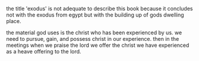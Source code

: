the title 'exodus' is not adequate to describe this book because it concludes not
with the exodus from egypt but with the building up of gods dwelling place.

the material god uses is the christ who has been experienced by us. we need to
pursue, gain, and possess christ in our experience. then in the meetings when we
praise the lord we offer the christ we have experienced as a heave offering to the
lord.
